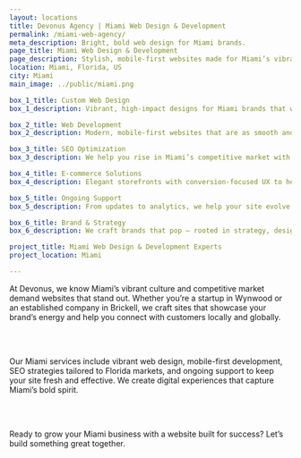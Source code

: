 ```yaml
---
layout: locations
title: Devonus Agency | Miami Web Design & Development
permalink: /miami-web-agency/
meta_description: Bright, bold web design for Miami brands.
page_title: Miami Web Design & Development
page_description: Stylish, mobile-first websites made for Miami’s vibrant business scene.
location: Miami, Florida, US
city: Miami
main_image: ../public/miami.png

box_1_title: Custom Web Design
box_1_description: Vibrant, high-impact designs for Miami brands that want to turn heads and build trust.

box_2_title: Web Development
box_2_description: Modern, mobile-first websites that are as smooth and bold as the city itself.

box_3_title: SEO Optimization
box_3_description: We help you rise in Miami’s competitive market with proven search visibility tactics.

box_4_title: E-commerce Solutions
box_4_description: Elegant storefronts with conversion-focused UX to help you sell with confidence.

box_5_title: Ongoing Support
box_5_description: From updates to analytics, we help your site evolve while you focus on growth.

box_6_title: Brand & Strategy
box_6_description: We craft brands that pop — rooted in strategy, designed for impact.

project_title: Miami Web Design & Development Experts  
project_location: Miami

---
```


At Devonus, we know Miami’s vibrant culture and competitive market demand websites that stand out. Whether you’re a startup in Wynwood or an established company in Brickell, we craft sites that showcase your brand’s energy and help you connect with customers locally and globally.

<br>  
<br>

Our Miami services include vibrant web design, mobile-first development, SEO strategies tailored to Florida markets, and ongoing support to keep your site fresh and effective. We create digital experiences that capture Miami’s bold spirit.

<br>  
<br>

Ready to grow your Miami business with a website built for success? Let’s build something great together.
